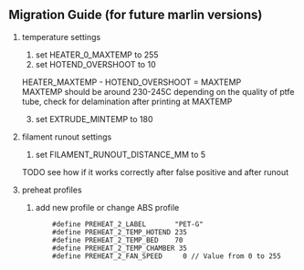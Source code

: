 ## Migration Guide (for future marlin versions)

1. temperature settings 
    1. set HEATER_0_MAXTEMP to 255
    2. set HOTEND_OVERSHOOT to 10

    HEATER_MAXTEMP - HOTEND_OVERSHOOT = MAXTEMP <br>
    MAXTEMP should be around 230-245C depending on the quality of ptfe tube, check for delamination after printing at MAXTEMP

    3. set EXTRUDE_MINTEMP to 180

2. filament runout settings
    1. set FILAMENT_RUNOUT_DISTANCE_MM to 5
    
    TODO see how if it works correctly after false positive and after runout
    
3. preheat profiles
    1. add new profile or change ABS profile
        ``` 
            #define PREHEAT_2_LABEL       "PET-G"
            #define PREHEAT_2_TEMP_HOTEND 235
            #define PREHEAT_2_TEMP_BED    70
            #define PREHEAT_2_TEMP_CHAMBER 35
            #define PREHEAT_2_FAN_SPEED     0 // Value from 0 to 255
        ```